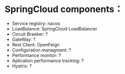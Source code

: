 # SpringCloud components： 
- Service registry: nacos 
- LoadBalance: SpringCloud LoadBalancer
- Circuit Braeker: ?
- GateWay: ?
- Rest Client: OpenFeign 
- Configuration managment: ? 
- Performance monitor: ? 
- Aplication performance tracking: ? 
- Hystrix: ?
